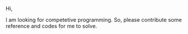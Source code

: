 Hi,

I am looking for competetive programming. So, please contribute some reference and codes for me to solve.